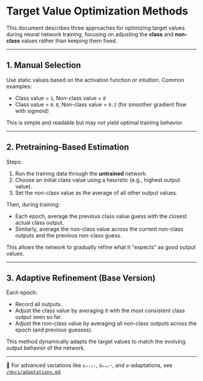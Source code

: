 # Target Value Optimization Methods

This document describes three approaches for optimizing target values during neural network training, focusing on adjusting the **class** and **non-class** values rather than keeping them fixed.

---

## 1. Manual Selection

Use static values based on the activation function or intuition. Common examples:

- Class value = `1`, Non-class value = `0`
- Class value = `0.8`, Non-class value = `0.2` (for smoother gradient flow with sigmoid)

This is simple and readable but may not yield optimal training behavior.

---

## 2. Pretraining-Based Estimation

Steps:

1. Run the training data through the **untrained** network.
2. Choose an initial class value using a heuristic (e.g., highest output value).
3. Set the non-class value as the average of all other output values.

Then, during training:
- Each epoch, average the previous class value guess with the closest actual class output.
- Similarly, average the non-class value across the current non-class outputs and the previous non-class guess.

This allows the network to gradually refine what it "expects" as good output values.

---

## 3. Adaptive Refinement (Base Version)

Each epoch:
- Record all outputs.
- Adjust the class value by averaging it with the most consistent class output seen so far.
- Adjust the non-class value by averaging all non-class outputs across the epoch (and previous guesses).

This method dynamically adapts the target values to match the evolving output behavior of the network.

---

📄 For advanced variations like `εₘᵢₙ`-, `dₘₐₓ`-, and `σ`-adaptations, see [`/docs/adaptations.md`](./adaptations.md).

